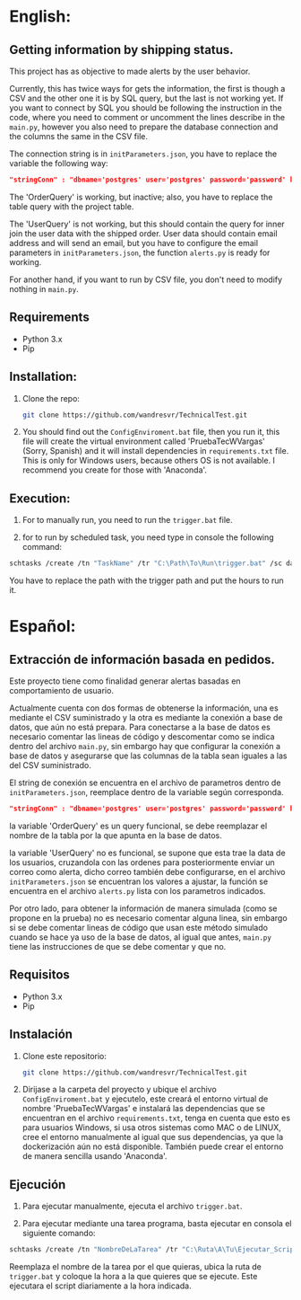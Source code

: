 # English:

## Getting information by shipping status.

This project has as objective to made alerts by the user behavior.

Currently, this has twice ways for gets the information, the first is though a CSV and the other one it is by SQL query, but the last is not working yet.
If you want to connect by SQL you should be following the instruction in the code, where you need to comment or uncomment the lines describe in the `main.py`, however you also need to prepare the database connection and the columns the same in the CSV file.

The connection string is in `initParameters.json`, you have to replace the variable the following way:

```json
"stringConn" : "dbname='postgres' user='postgres' password='password' host='localhost' port='5432'"
```
The 'OrderQuery' is working, but inactive; also, you have to replace the table query with the project table.  

The 'UserQuery' is not working, but this should contain the query for inner join the user data with the shipped order. User data should contain email address and will send an email, but you have to configure the email parameters in `initParameters.json`, the function `alerts.py` is ready for working.

For another hand, if you want to run by CSV file, you don't need to modify nothing in `main.py`.

## Requirements

- Python 3.x
- Pip

## Installation:

1. Clone the repo:

   ```bash
   git clone https://github.com/wandresvr/TechnicalTest.git
   ```

2. You should find out the `ConfigEnviroment.bat` file, then you run it, this file will create the virtual environment called 'PruebaTecWVargas' (Sorry, Spanish) and it will install dependencies in `requirements.txt` file. This is only for Windows users, because others OS is not available. I recommend you create for those with 'Anaconda'.

## Execution:

1. For to manually run, you need to run the `trigger.bat` file. 

2. for to run by scheduled task, you need type in console the following command:

```bash
schtasks /create /tn "TaskName" /tr "C:\Path\To\Run\trigger.bat" /sc daily /st HH:mm
```

You have to replace the path with the trigger path and put the hours to run it.
#

# Español:

## Extracción de información basada en pedidos.

Este proyecto tiene como finalidad generar alertas basadas en comportamiento de usuario.

Actualmente cuenta con dos formas de obtenerse la información, una es mediante el CSV suministrado y la otra es mediante la conexión a base de datos, que aún no está prepara.
Para conectarse a la base de datos es necesario comentar las lineas de código y descomentar como se indica dentro del archivo `main.py`, sin embargo hay que configurar la conexión a base de datos y asegurarse que las columnas de la tabla sean iguales a las del CSV suministrado.

El string de conexión se encuentra en el archivo de parametros dentro de `initParameters.json`, reemplace dentro de la variable según corresponda.

```json
"stringConn" : "dbname='postgres' user='postgres' password='password' host='localhost' port='5432'"
```

la variable 'OrderQuery' es un query funcional, se debe reemplazar el nombre de la tabla por la que apunta en la base de datos.

la variable 'UserQuery' no es funcional, se supone que esta trae la data de los usuarios, cruzandola con las ordenes para posteriormente enviar un correo como alerta, dicho correo también debe configurarse, en el archivo `initParameters.json` se encuentran los valores a ajustar, la función se encuentra en el archivo `alerts.py` lista con los parametros indicados.

Por otro lado, para obtener la información de manera simulada (como se propone en la prueba) no es necesario comentar alguna linea, sin embargo si se debe comentar lineas de código que usan este método simulado cuando se hace ya uso de la base de datos, al igual que antes, `main.py` tiene las instrucciones de que se debe comentar y que no.

## Requisitos

- Python 3.x
- Pip

## Instalación

1. Clone este repositorio:

   ```bash
   git clone https://github.com/wandresvr/TechnicalTest.git
   ```

2. Dirijase a la carpeta del proyecto y ubique el archivo `ConfigEnviroment.bat` y ejecutelo, este creará el entorno virtual de nombre 'PruebaTecWVargas' e instalará las dependencias que se encuentran en el archivo `requirements.txt`, tenga en cuenta que esto es para usuarios Windows, si usa otros sistemas como MAC o de LINUX, cree el entorno manualmente al igual que sus dependencias, ya que la dockerización aún no está disponible. También puede crear el entorno de manera sencilla usando 'Anaconda'.

## Ejecución

1. Para ejecutar manualmente, ejecuta el archivo `trigger.bat`.

2. Para ejecutar mediante una tarea programa, basta ejecutar en consola el siguiente comando:

```bash
schtasks /create /tn "NombreDeLaTarea" /tr "C:\Ruta\A\Tu\Ejecutar_Script.bat" /sc daily /st HH:mm
```
Reemplaza el nombre de la tarea por el que quieras, ubica la ruta de `trigger.bat` y coloque la hora a la que quieres que se ejecute.
Este ejecutara el script diariamente a la hora indicada.